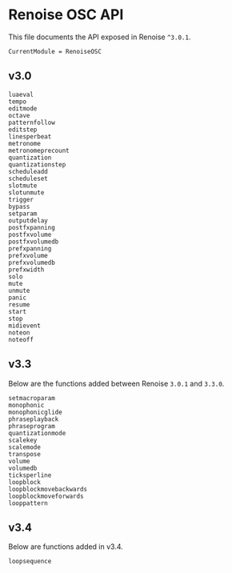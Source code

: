 # Renoise OSC API

This file documents the API exposed in Renoise `^3.0.1`.

```@meta
CurrentModule = RenoiseOSC
```

## v3.0

```@docs
luaeval
tempo
editmode
octave
patternfollow
editstep
linesperbeat
metronome
metronomeprecount
quantization
quantizationstep
scheduleadd
scheduleset
slotmute
slotunmute
trigger
bypass
setparam
outputdelay
postfxpanning
postfxvolume
postfxvolumedb
prefxpanning
prefxvolume
prefxvolumedb
prefxwidth
solo
mute
unmute
panic
resume
start
stop
midievent
noteon
noteoff
```

## v3.3

Below are the functions added between Renoise `3.0.1` and `3.3.0`.

```@docs
setmacroparam
monophonic
monophonicglide
phraseplayback
phraseprogram
quantizationmode
scalekey
scalemode
transpose
volume
volumedb
ticksperline
loopblock
loopblockmovebackwards
loopblockmoveforwards
looppattern
```

## v3.4

Below are functions added in v3.4.

```@doc
loopsequence
```
